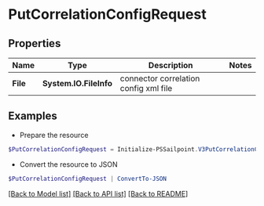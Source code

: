 # PutCorrelationConfigRequest
## Properties

Name | Type | Description | Notes
------------ | ------------- | ------------- | -------------
**File** | **System.IO.FileInfo** | connector correlation config xml file | 

## Examples

- Prepare the resource
```powershell
$PutCorrelationConfigRequest = Initialize-PSSailpoint.V3PutCorrelationConfigRequest  -File null
```

- Convert the resource to JSON
```powershell
$PutCorrelationConfigRequest | ConvertTo-JSON
```

[[Back to Model list]](../README.md#documentation-for-models) [[Back to API list]](../README.md#documentation-for-api-endpoints) [[Back to README]](../README.md)

